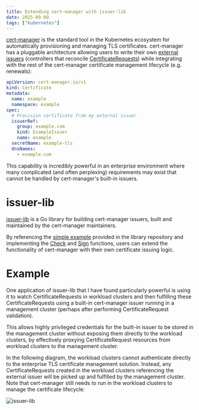 ```yaml
---
title: Extending cert-manager with issuer-lib
date: 2025-09-09
tags: ["kubernetes"]
---
```


[cert-manager](https://github.com/cert-manager/cert-manager) is the standard tool in the Kubernetes
ecosystem for automatically provisioning and managing TLS certificates. cert-manager has a pluggable
architecture allowing users to write their own [external
issuers](https://cert-manager.io/docs/contributing/external-issuers/) (controllers that reconcile
[CertificateRequests](https://cert-manager.io/docs/usage/certificaterequest/)) while integrating
with the rest of the cert-manager certificate management lifecycle (e.g. renewals):

```yaml
apiVersion: cert-manager.io/v1
kind: Certificate
metadata:
  name: example
  namespace: example
spec:
  # Provision certificate from my external issuer
  issuerRef:
    group: example.com
    kind: ExampleIssuer
    name: example
  secretName: example-tls
  dnsNames:
    - example.com
```

This capability is incredibly powerful in an enterprise environment where many complicated (and
often perplexing) requirements may exist that cannot be handled by cert-manager's built-in issuers.

# issuer-lib

[issuer-lib](https://github.com/cert-manager/issuer-lib) is a Go library for building cert-manager
issuers, built and maintained by the cert-manager maintainers.

By referencing the [simple
example](https://github.com/cert-manager/issuer-lib/tree/main/examples/simple) provided in the
library repository and implementing the
[Check](https://github.com/cert-manager/issuer-lib/blob/d99ad6fb1498659b04babc6635bb6f65b74a6455/examples/simple/controller/signer.go#L66)
and
[Sign](https://github.com/cert-manager/issuer-lib/blob/d99ad6fb1498659b04babc6635bb6f65b74a6455/examples/simple/controller/signer.go#L70)
functions, users can extend the functionality of cert-manager with their own certificate
issuing logic.

# Example

One application of issuer-lib that I have found particularly powerful is using it to watch
CertificateRequests in workload clusters and then fulfilling these CertificateRequests using a
built-in cert-manager issuer running in a management cluster (perhaps after performing
CertificateRequest validation).

This allows highly privileged credentials for the built-in issuer to be stored in the management
cluster without exposing them directly to the workload clusters, by effectively proxying
CertificateRequest resources from workload clusters to the management cluster.

In the following diagram, the workload clusters cannot authenticate directly to the enterprise TLS
certificate management solution. Instead, any CertificateRequests created in the workload clusters
referencing the external issuer will be picked up and fulfilled by the management cluster. Note that
cert-manager still needs to run in the workload clusters to manage the certificate lifecycle:

![issuer-lib](/img/issuer-lib.png)
